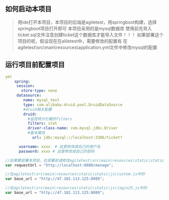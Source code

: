 ## 如何启动本项目
> 用ide打开本项目，本项目的后端是agiletest，用springboot构建，选择springboot项目打开即可
> 本项目采用的是mysql数据库 使用前先导入ticket.sql文件注意创建ticket这个数据库才能导入文件！！！
> 如果部署这个项目的呢，假设现在在aliletest中，需要修改的配置有
在 agiletest\src\main\resources\application.yml文件中修改mysql的配置

## 运行项目前配置项目


```yaml
yml
    spring:
     session:
       store-type: none
     datasource:
        name: mysql_test
        type: com.alibaba.druid.pool.DruidDataSource
        #druid相关配置
        druid:
          #监控统计拦截的filters
          filters: stat
          driver-class-name: com.mysql.jdbc.Driver
          #基本属性
			url: jdbc:mysql://localhost:3306/ticket?							 zeroDateTimeBehavior=convertToNull&useUnicode=true&characterEncoding=UTF-8&allowMultiQueries=true&serverTimezone=America/New_York

      username: xxxx  # 这里修改成自己的用户名
      password: xxxx # 这里修改成自己的密码
```
```javascript
//如果要部署本项目，在部署前请修改agiletest\src\main\resources\static\static\adminmanage\js\requesturl.js文件中的url地址
var requestUrl = "http://localhost:8080/manage";

//在agiletest\src\main\resources\static\static\js\custom.js中的
var base_url = "http://47.102.113.125:8089";

//在agiletest\src\main\resources\static\static\js\loginJS.js中的
var base_url = "http://47.102.113.125:8089";
```

